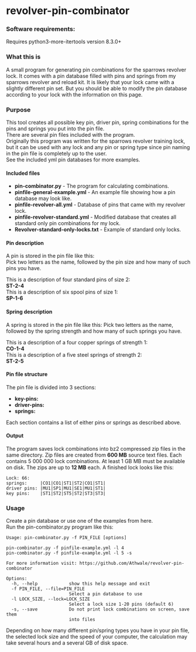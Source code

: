 # revolver-pin-combinator
### Software requirements:
Requires python3-more-itertools version 8.3.0+

### What this is
A small program for generating pin combinations for the sparrows revolver lock.
It comes with a pin database filled with pins and springs from my sparrows revolver and reload kit.
It is likely that your lock came with a slightly different pin set. But you should
be able to modify the pin database according to your lock with the information
on this page.

### Purpose
This tool creates all possible key pin, driver pin, spring combinations for the
pins and springs you put into the pin file.  
There are several pin files included with the program.  
Originally this program was written for the sparrows revolver training lock, but it can 
be used with any lock and any pin or spring type since pin naming in the pin file
is completely up to the user.  
See the included yml pin databases for more examples.

#### Included files
* **pin-combinator.py** - The program for calculating combinations.
* **pinfile-general-example.yml** - An example file showing how a pin database may look like.  
* **pinfile-revolver-all.yml** - Database of pins that came with my revolver lock.  
* **pinfile-revolver-standard.yml** - Modified database that creates all standard only 
pin combinations for my lock.  
* **Revolver-standard-only-locks.txt** - Example of standard only locks.  

#### Pin description
A pin is stored in the pin file like this:  
Pick two letters as the name, followed by the pin size and how many of such 
pins you have.    

This is a description of four standard pins of size 2:  
**ST-2-4**  
This is a description of six spool pins of size 1:  
**SP-1-6**

#### Spring description
A spring is stored in the pin file like this:
Pick two letters as the name, followed by the spring strength and how many of such 
springs you have.  

This is a description of a four copper springs of strength 1:  
**CO-1-4**  
This is a description of a five steel springs of strength 2:  
**ST-2-5**

#### Pin file structure
The pin file is divided into 3 sections:  
* **key-pins:**  
* **driver-pins:**  
* **springs:**
  
Each section contains a list of either pins or springs as described above. 

#### Output
The program saves lock combinations into bz2 compressed zip files in the same directory. 
Zip files are created from **600 MB** source text files. Each contains 5 000 000 lock 
combinations. At least 1 GB MB must be available on disk. The zips are up to **12 MB** 
each. A finished lock looks like this:  
```
Lock: 66:  
springs:     |CO1|CO1|ST1|ST2|CO1|ST1|  
driver pins: |MU1|SP1|MU1|SE1|MU1|ST1|  
key pins:    |ST1|ST2|ST5|ST2|ST3|ST3|  
```

### Usage
Create a pin database or use one of the examples from here.  
Run the pin-combinator.py program like this:  
```
Usage: pin-combinator.py -f PIN_FILE [options]

pin-combinator.py -f pinfile-example.yml -l 4
pin-combinator.py -f pinfile-example.yml -l 5 -s

For more information visit: https://github.com/Athwale/revolver-pin-combinator

Options:
  -h, --help            show this help message and exit
  -f PIN_FILE, --file=PIN_FILE
                        Select a pin database to use
  -l LOCK_SIZE, --lock=LOCK_SIZE
                        Select a lock size 1-20 pins (default 6)
  -s, --save            Do not print lock combinations on screen, save them
                        into files
```
Depending on how many different pin/spring types you have in your pin file, the 
selected lock size and the speed of your computer, the calculation may take several 
hours and a several GB of disk space.